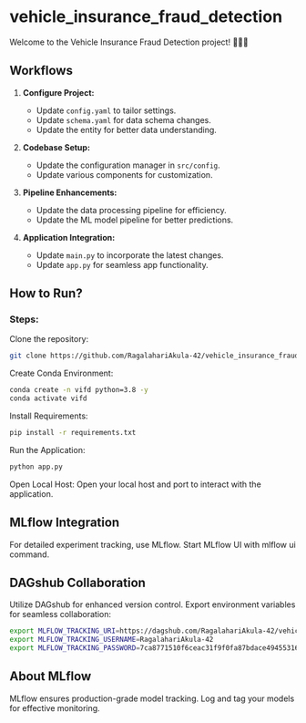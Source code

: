 # vehicle_insurance_fraud_detection

Welcome to the Vehicle Insurance Fraud Detection project! 🚗🕵️‍♂️

## Workflows

1. **Configure Project:**
   - Update `config.yaml` to tailor settings.
   - Update `schema.yaml` for data schema changes.
   - Update the entity for better data understanding.
   
2. **Codebase Setup:**
   - Update the configuration manager in `src/config`.
   - Update various components for customization.
   
3. **Pipeline Enhancements:**
   - Update the data processing pipeline for efficiency.
   - Update the ML model pipeline for better predictions.

4. **Application Integration:**
   - Update `main.py` to incorporate the latest changes.
   - Update `app.py` for seamless app functionality.

## How to Run?

### Steps:

Clone the repository:
   ```bash
   git clone https://github.com/RagalahariAkula-42/vehicle_insurance_fraud_detection
   ```
Create Conda Environment:
```bash
conda create -n vifd python=3.8 -y
conda activate vifd
```
Install Requirements:
```bash
pip install -r requirements.txt
```
Run the Application:
```bash
python app.py
```
Open Local Host:
Open your local host and port to interact with the application.

## MLflow Integration
For detailed experiment tracking, use MLflow.
Start MLflow UI with mlflow ui command.

## DAGshub Collaboration
Utilize DAGshub for enhanced version control.
Export environment variables for seamless collaboration:
```bash
export MLFLOW_TRACKING_URI=https://dagshub.com/RagalahariAkula-42/vehicle_insurance_fraud_detection.mlflow
export MLFLOW_TRACKING_USERNAME=RagalahariAkula-42
export MLFLOW_TRACKING_PASSWORD=7ca8771510f6ceac31f9f0fa87bdace49455316c
```
## About MLflow
MLflow ensures production-grade model tracking.
Log and tag your models for effective monitoring.
